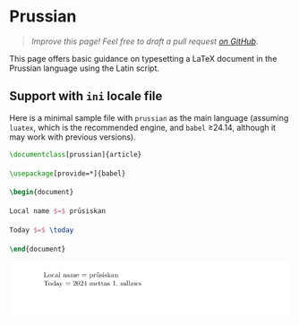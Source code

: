 # Prussian

<blockquote>
  <p><em>Improve this page! Feel free to draft a pull request <a href="https://github.com/latex3/babel/tree/docs/docs">on GitHub</a></em>.</p>
</blockquote>

This page offers basic guidance on typesetting a LaTeX document in the
Prussian language using the Latin script.

## Support with `ini` locale file

Here is a minimal sample file with `prussian` as the main language
(assuming `luatex`, which is the recommended engine, and `babel` ≥24.14,
although it may work with previous versions).

```tex
\documentclass[prussian]{article}

\usepackage[provide=*]{babel}

\begin{document}

Local name $=$ prūsiskan

Today $=$ \today

\end{document}
```

![](../media/locale-prussian.png)